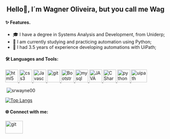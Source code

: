 <h2 align="center">Hello👋, I´m Wagner Oliveira, but you call me Wag</h2>

<h4 align="left">✨ Features.</h4>

- 🎓  I have a degree in Systems Analysis and Development, from Uniderp;
- 🔭 I am currently studying and practicing automation using Python;
- 🤝 I had 3.5 years of experience developing automations with UiPath;

<h4 align="left">🛠️ Languages and Tools:</h4>
<p align="left"> 
  <!--HTML5-->
  <a href="https://www.w3.org/html/" target="_blank"> 
      <img src="https://upload.wikimedia.org/wikipedia/commons/thumb/6/61/HTML5_logo_and_wordmark.svg/200px-HTML5_logo_and_wordmark.svg.png" alt="html5" width="40" height="40"/> 
  </a> 
  
  <!--CSS3-->
  <a href="https://www.w3schools.com/css/" target="_blank"> 
    <img src="https://upload.wikimedia.org/wikipedia/commons/thumb/d/d5/CSS3_logo_and_wordmark.svg/1200px-CSS3_logo_and_wordmark.svg.png" alt="css3" width="40" height="40"/> 
  </a> 
  
  <!--Javascript-->
  <a href="https://www.w3schools.com/js/" target="_blank"> 
    <img src="https://img.icons8.com/color/48/000000/javascript.png" alt="Javascript" width="40" height="40"/> 
  </a>  

  <!--Git-->
  <a href="https://git-scm.com/" target="_blank"> 
    <img src="https://www.vectorlogo.zone/logos/git-scm/git-scm-icon.svg" alt="git" width="40" height="40"/> 
  </a> 
  
  <!--Bootstrap-->
  <a href="https://getbootstrap.com/" target="_blank"> 
    <img src="https://upload.wikimedia.org/wikipedia/commons/thumb/b/b2/Bootstrap_logo.svg/220px-Bootstrap_logo.svg.png" alt="Bootstrap" width="40" height="40"/> 
  </a> 
   
  <!--MySql-->
  <a href="https://www.mysql.com/" target="_blank"> 
    <img src="https://www.logo.wine/a/logo/MySQL/MySQL-Logo.wine.svg" alt="mysql" width="40" height="40"/> 
  </a>
    
  <!--JAVA-->
  <a href="https://www.java.com/en/" target="_blank"> 
    <img src="https://www.orafaq.com/wiki/images/thumb/2/21/Java_logo.jpg/300px-Java_logo.jpg" alt="JAVA" width="40" height="40"/> 
  </a>           
  
  <!--C#-->
  <a href="https://docs.microsoft.com/pt-br/dotnet/csharp/" target="_blank"> 
    <img src="https://img.icons8.com/color/48/000000/c-plus-plus-logo.png" alt="C Sharp" width="40" height="40"/> 
  </a> 
  
  <!--Python-->
  <a href="https://python.org.br/" target="_blank"> 
    <img src="https://img.icons8.com/color/48/000000/python.png" alt="python" width="40" height="40"/> 
  </a>

  <!--RPA Uipath-->
  <a href="https://www.uipath.com/pt/" target="_blank"> 
    <img src="https://www.guru99.com/images/1/051818_1129_UiPathTutor5.png" alt="uipath" width="50" height="40"/> </a>  
  </p>

<p>&nbsp;<img align="justify" src="https://github-readme-stats.vercel.app/api?username=srwayne00&show_icons=true&locale=en" alt="srwayne00" /></p>

[![Top Langs](https://github-readme-stats.vercel.app/api/top-langs/?username=srwayne00&layout=compact)](https://github.com/anuraghazra/github-readme-stats)

<h4 align="left"> 🌐 Connect with me:</h4>

  <a href="https://www.linkedin.com/in/wagner-anastacio-oliveira/" target="_blank"> 
    <img src="https://upload.wikimedia.org/wikipedia/commons/thumb/a/aa/LinkedIn_2021.svg/200px-LinkedIn_2021.svg.png" alt="git" width="55" height="40"/> 
  </a> 

